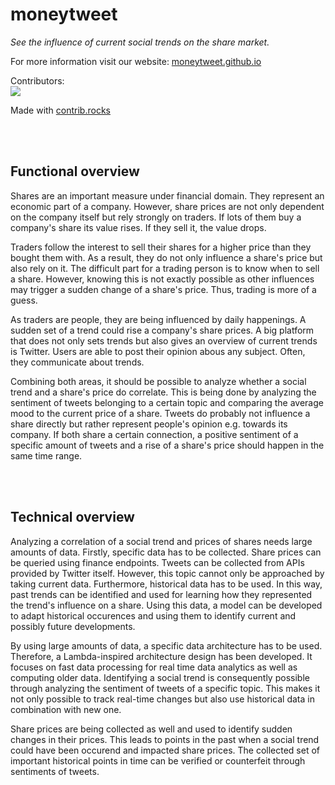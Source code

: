 # moneytweet
_See the influence of current social trends on the share market._

For more information visit our website: [moneytweet.github.io](https://moneytweet.github.io/)

Contributors:<br>
<a href="https://github.com/moneytweet/moneytweet.github.io/graphs/contributors">
  <img src="https://contrib.rocks/image?repo=moneytweet/moneytweet.github.io" />
</a>

Made with [contrib.rocks](https://contrib.rocks)

<br>
<br>

## Functional overview

Shares are an important measure under financial domain. They represent an economic part of a company. However, share prices are not only dependent on the company itself but rely strongly on traders. If lots of them buy a company's share its value rises. If they sell it, the value drops.

Traders follow the interest to sell their shares for a higher price than they bought them with. As a result, they do not only influence a share's price but also rely on it. The difficult part for a trading person is to know when to sell a share. However, knowing this is not exactly possible as other influences may trigger a sudden change of a share's price. Thus, trading is more of a guess.

As traders are people, they are being influenced by daily happenings. A sudden set of a trend could rise a company's share prices. A big platform that does not only sets trends but also gives an overview of current trends is Twitter. Users are able to post their opinion abous any subject. Often, they communicate about trends.

Combining both areas, it should be possible to analyze whether a social trend and a share's price do correlate. This is being done by analyzing the sentiment of tweets belonging to a certain topic and comparing the average mood to the current price of a share. Tweets do probably not influence a share directly but rather represent people's opinion e.g. towards its company. If both share a certain connection, a positive sentiment of a specific amount of tweets and a rise of a share's price should happen in the same time range.

<br>
<br>

## Technical overview

Analyzing a correlation of a social trend and prices of shares needs large amounts of data. Firstly, specific data has to be collected. Share prices can be queried using finance endpoints. Tweets can be collected from APIs provided by Twitter itself. However, this topic cannot only be approached by taking current data. Furthermore, historical data has to be used. In this way, past trends can be identified and used for learning how they represented the trend's influence on a share. Using this data, a model can be developed to adapt historical occurences and using them to identify current and possibly future developments.

By using large amounts of data, a specific data architecture has to be used. Therefore, a Lambda-inspired architecture design has been developed. It focuses on fast data processing for real time data analytics as well as computing older data. Identifying a social trend is consequently possible through analyzing the sentiment of tweets of a specific topic. This makes it not only possible to track real-time changes but also use historical data in combination with new one.

Share prices are being collected as well and used to identify sudden changes in their prices. This leads to points in the past when a social trend could have been occurend and impacted share prices. The collected set of important historical points in time can be verified or counterfeit through sentiments of tweets.